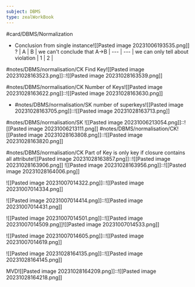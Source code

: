 ```yaml
---
subject: DBMS
type: zealWorkBook
---
```

#card/DBMS/Normalization


- Conclusion from single instance![[Pasted image 20231006193535.png]]
?
  | A   | B   | we can't conclude that A->B
  | --- | --- | we can only tell about violation
  | 1  | 2   | <!--SR:!2023-11-01,3,268-->


#notes/DBMS/normalisation/CK  Find Key![[Pasted image 20231028163523.png]]::![[Pasted image 20231028163539.png]]

#notes/DBMS/normalisation/CK  Number of Keys![[Pasted image 20231028163622.png]]::![[Pasted image 20231028163630.png]]

- #notes/DBMS/normalisation/SK  number of superkeys![[Pasted image 20231028163705.png]]::![[Pasted image 20231028163713.png]] <!--SR:!2023-11-01,3,268-->


#notes/DBMS/normalisation/SK ![[Pasted image 20231006213054.png]]::![[Pasted image 20231006213111.png]] 
#notes/DBMS/normalisation/CK![[Pasted image 20231028163808.png]]::![[Pasted image 20231028163820.png]]

#notes/DBMS/normalisation/CK  Part of Key is only key if closure contains all attribute![[Pasted image 20231028163857.png]]::![[Pasted image 20231028163906.png]] 
![[Pasted image 20231028163956.png]]::![[Pasted image 20231028164006.png]]

![[Pasted image 20231007014322.png]]::![[Pasted image 20231007014334.png]] <!--SR:!2023-11-01,3,250-->

![[Pasted image 20231007014414.png]]::![[Pasted image 20231007014431.png]]

![[Pasted image 20231007014501.png]]::![[Pasted image 20231007014509.png]]![[Pasted image 20231007014533.png]]

![[Pasted image 20231007014605.png]]::![[Pasted image 20231007014619.png]]

![[Pasted image 20231028164135.png]]::![[Pasted image 20231028164145.png]] <!--SR:!2023-10-31,2,248-->

MVD![[Pasted image 20231028164209.png]]::![[Pasted image 20231028164218.png]] <!--SR:!2023-10-31,2,248-->

